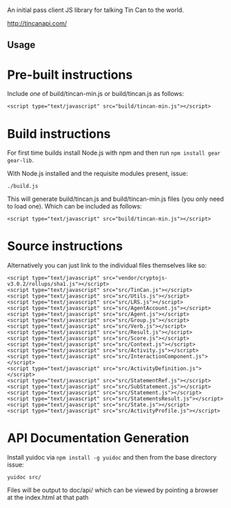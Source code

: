 An initial pass client JS library for talking Tin Can to the world.

http://tincanapi.com/

Usage
-----

Pre-built instructions
======================

Include *one* of build/tincan-min.js or build/tincan.js as follows:

    <script type="text/javascript" src="build/tincan-min.js"></script>

Build instructions
==================

For first time builds install Node.js with npm and then run `npm install gear gear-lib`.

With Node.js installed and the requisite modules present, issue:

    ./build.js

This will generate build/tincan.js and build/tincan-min.js files (you only need to load one). Which can be included as follows:

    <script type="text/javascript" src="build/tincan-min.js"></script>

Source instructions
===================

Alternatively you can just link to the individual files themselves like so:

    <script type="text/javascript" src="vendor/cryptojs-v3.0.2/rollups/sha1.js"></script>
    <script type="text/javascript" src="src/TinCan.js"></script>
    <script type="text/javascript" src="src/Utils.js"></script>
    <script type="text/javascript" src="src/LRS.js"></script>
    <script type="text/javascript" src="src/AgentAccount.js"></script>
    <script type="text/javascript" src="src/Agent.js"></script>
    <script type="text/javascript" src="src/Group.js"></script>
    <script type="text/javascript" src="src/Verb.js"></script>
    <script type="text/javascript" src="src/Result.js"></script>
    <script type="text/javascript" src="src/Score.js"></script>
    <script type="text/javascript" src="src/Context.js"></script>
    <script type="text/javascript" src="src/Activity.js"></script>
    <script type="text/javascript" src="src/InteractionComponent.js"></script>
    <script type="text/javascript" src="src/ActivityDefinition.js"></script>
    <script type="text/javascript" src="src/StatementRef.js"></script>
    <script type="text/javascript" src="src/SubStatement.js"></script>
    <script type="text/javascript" src="src/Statement.js"></script>
    <script type="text/javascript" src="src/StatementsResult.js"></script>
    <script type="text/javascript" src="src/State.js"></script>
    <script type="text/javascript" src="src/ActivityProfile.js"></script>

API Documentation Generation
============================

Install yuidoc via `npm install -g yuidoc` and then from the base directory issue:

    yuidoc src/

Files will be output to doc/api/ which can be viewed by pointing a browser at the index.html at that path
